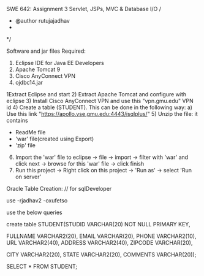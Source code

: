 SWE 642: Assignment 3
Servlet, JSPs, MVC & Database I/O
/
 * @author rutujajadhav
 *
 */
 
 Software and jar files Required:

1) Eclipse IDE for Java EE Developers 
2) Apache Tomcat 9 
3) Cisco AnyConnect VPN 
4) ojdbc14.jar 
 
 1Extract Eclipse and start 
2) Extract Apache Tomcat and configure with eclipse
3) Install Cisco AnyConnect VPN and use this "vpn.gmu.edu" VPN id
4) Create a table (STUDENT). This can be done in the following way:
 a) Use this link "https://apollo.vse.gmu.edu:4443/isqlplus/" 
5) Unzip the file: it contains
 - ReadMe file
 - 'war' file(created using Export) 
 - 'zip' file 
6)  Import the 'war' file to eclipse
 -> file -> import -> filter with 'war' and click next
 -> browse for this 'war' file -> click finish
7) Run this project
 -> Right click on this project -> 'Run as' -> select 'Run on server'
 
 Oracle Table Creation:
 // for sqlDeveloper
 
 use
 -rjadhav2
 -oxufetso
 
 use the below queries
 
create table STUDENT(STUDID VARCHAR(20) NOT NULL PRIMARY KEY,

FULLNAME VARCHAR2(20), EMAIL VARCHAR(20), PHONE VARCHAR2(10), URL VARCHAR2(40), ADDRESS VARCHAR2(40), ZIPCODE VARCHAR(20), 

CITY VARCHAR2(20), STATE VARCHAR2(20), COMMENTS VARCHAR(20));

SELECT * FROM STUDENT;

